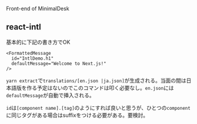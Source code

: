 Front-end of MinimalDesk

## react-intl
基本的に下記の書き方でOK
```:js
<FormattedMessage
  id="IntlDemo.h1"
  defaultMessage="Welcome to Next.js!" 
/>
```

`yarn extract`で`translations/[en.json |ja.json]`が生成される。当面の間は日本語版を作る予定はないのでこのコマンドは叩く必要なし。`en.json`には`defaultMessage`が自動で挿入される。

`id`は`[component name].[tag]`のようにすれば良いと思うが、ひとつの`component`に同じタグがある場合はsuffixをつける必要がある。要検討。